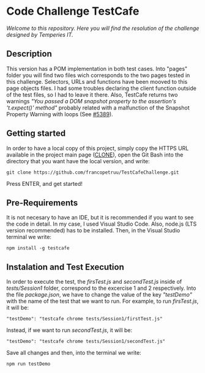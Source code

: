 # Code Challenge TestCafe

_Welcome to this repository. Here you will find the resolution of the challenge designed by Temperies IT._

## Description

This version has a POM implementation in both test cases. Into "pages" folder you will find two files wich corresponds to the two pages tested in this challenge. Selectors, URLs and functions have been mooved to this page objects files. I had some troubles declaring the client function outside of the test files, so I had to leave it there. Also, TestCafe returns two warnings _"You passed a DOM snapshot property to the assertion's 't.expect()' method"_ probably related with a malfunction of the Snapshot Property Warning with loops (See [#5389](https://github.com/DevExpress/testcafe/issues/5389)).

## Getting started

In order to have a local copy of this project, simply copy the HTTPS URL available in the project main page ([CLONE](https://github.com/francopetruu/TestCafeChallenge.git)), open the Git Bash into the directory that you want have the local version, and write:

`git clone https://github.com/francopetruu/TestCafeChallenge.git`

Press ENTER, and get started! 

## Pre-Requirements

It is not necesary to have an IDE, but it is recommended if you want to see the code in detail. In my case, I used Visual Studio Code. Also, node.js (LTS version recommended) has to be installed. Then, in the Visual Studio terminal we write:

`npm install -g testcafe`

## Instalation and Test Execution

In order to execute the test, the _firsTest.js_ and _secondTest.js_ inside of _tests/Session1_ folder, correspond to the excercise 1 and 2 respectively. Into the file _package.json_, we have to change the value of the key _"testDemo"_ with the name of the test that we want to run. For example, to run _firsTest.js_, it will be:

`"testDemo": "testcafe chrome tests/Session1/firstTest.js"`

Instead, if we want to run _secondTest.js_, it will be:

`"testDemo": "testcafe chrome tests/Session1/secondTest.js"`

Save all changes and then, into the terminal we write:

`npm run testDemo`


